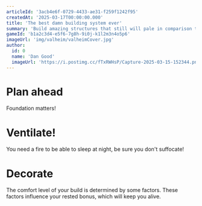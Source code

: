 ```yaml
---
articleId: '3acb4e6f-0729-4433-ae31-f259f1242f95'
createdAt: '2025-03-17T00:00:00.000'
title: 'The best damn building system ever'
summary: 'Build amazing structures that still will pale in comparison to your friends.'
gameId: 'b1a2c3d4-e5f6-7g8h-9i0j-k1l2m3n4o5p6'
imageUrl: 'img/valheim/valheimCover.jpg'
author:
  id: 0
  name: 'Dan Good'
  imageUrl: 'https://i.postimg.cc/fTxRWHsP/Capture-2025-03-15-152344.png'
---
```


# Plan ahead

Foundation matters!

# Ventilate!

You need a fire to be able to sleep at night, be sure you don't suffocate!

# Decorate

The comfort level of your build is determined by some factors. These factors influence your rested bonus, which will keep you alive.
